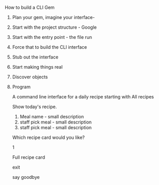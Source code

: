 How to build a CLI Gem

1. Plan your gem, imagine your interface-
2. Start with the project structure - Google
3. Start with the entry point - the file run
4. Force that to build the CLI interface
5. Stub out the interface
6. Start making things real
7. Discover objects
8. Program

      A command line interface for a daily recipe starting with All recipes

      Show today's recipe.
      1. Meal name - small description
      2. staff pick meal - small description
      3. staff pick meal - small description

      Which recipe card would you like?

    1

    Full recipe card

    exit

    say goodbye
